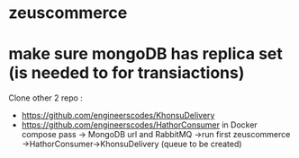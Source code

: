 # zeuscommerce
# make sure mongoDB has replica set (is needed to for transiactions)
Clone other 2 repo :
- https://github.com/engineerscodes/KhonsuDelivery
- https://github.com/engineerscodes/HathorConsumer
in Docker compose pass -> MongoDB url and RabbitMQ ->run first zeuscommerce ->HathorConsumer->KhonsuDelivery (queue to be created)
